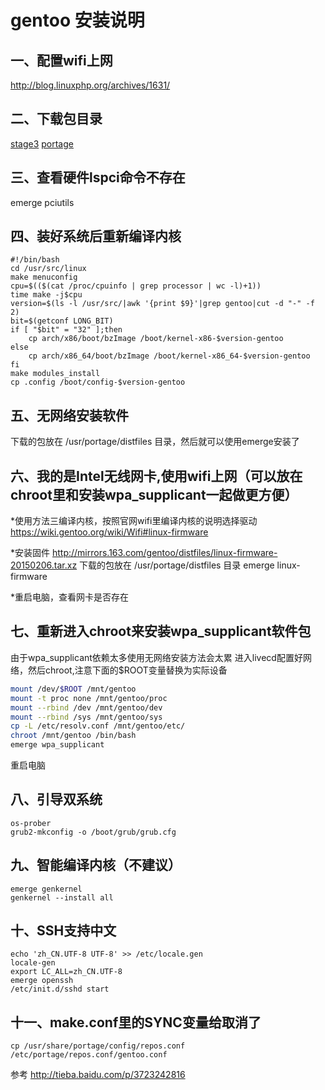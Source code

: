 gentoo 安装说明
===
一、配置wifi上网
---
http://blog.linuxphp.org/archives/1631/

二、下载包目录
---
[stage3](http://mirrors.163.com/gentoo/releases/x86/autobuilds/current-stage3-i686/)
[portage](http://mirrors.163.com/gentoo/snapshots/portage-latest.tar.bz2)

三、查看硬件lspci命令不存在
---
emerge pciutils

四、装好系统后重新编译内核
---
```shell
#!/bin/bash
cd /usr/src/linux
make menuconfig
cpu=$(($(cat /proc/cpuinfo | grep processor | wc -l)+1))
time make -j$cpu
version=$(ls -l /usr/src/|awk '{print $9}'|grep gentoo|cut -d "-" -f 2)
bit=$(getconf LONG_BIT)
if [ "$bit" = "32" ];then
	cp arch/x86/boot/bzImage /boot/kernel-x86-$version-gentoo
else
	cp arch/x86_64/boot/bzImage /boot/kernel-x86_64-$version-gentoo
fi
make modules_install
cp .config /boot/config-$version-gentoo
```
五、无网络安装软件
---
下载的包放在 /usr/portage/distfiles 目录，然后就可以使用emerge安装了

六、我的是Intel无线网卡,使用wifi上网（可以放在chroot里和安装wpa_supplicant一起做更方便）
---

*使用方法三编译内核，按照官网wifi里编译内核的说明选择驱动
https://wiki.gentoo.org/wiki/Wifi#linux-firmware

*安装固件
http://mirrors.163.com/gentoo/distfiles/linux-firmware-20150206.tar.xz
下载的包放在 /usr/portage/distfiles 目录
emerge linux-firmware

*重启电脑，查看网卡是否存在

七、重新进入chroot来安装wpa_supplicant软件包
---
由于wpa_supplicant依赖太多使用无网络安装方法会太累
进入livecd配置好网络，然后chroot,注意下面的$ROOT变量替换为实际设备
```bash
mount /dev/$ROOT /mnt/gentoo
mount -t proc none /mnt/gentoo/proc
mount --rbind /dev /mnt/gentoo/dev
mount --rbind /sys /mnt/gentoo/sys
cp -L /etc/resolv.conf /mnt/gentoo/etc/
chroot /mnt/gentoo /bin/bash
emerge wpa_supplicant
```
重启电脑

八、引导双系统
---
```
os-prober
grub2-mkconfig -o /boot/grub/grub.cfg
```

九、智能编译内核（不建议）
---
```
emerge genkernel
genkernel --install all
```

十、SSH支持中文
---
```
echo 'zh_CN.UTF-8 UTF-8' >> /etc/locale.gen
locale-gen
export LC_ALL=zh_CN.UTF-8
emerge openssh
/etc/init.d/sshd start
```

十一、make.conf里的SYNC变量给取消了
---
```
cp /usr/share/portage/config/repos.conf /etc/portage/repos.conf/gentoo.conf
```
参考 http://tieba.baidu.com/p/3723242816
